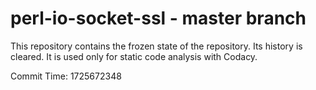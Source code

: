 # perl-io-socket-ssl - master branch

This repository contains the frozen state of the repository.
Its history is cleared. It is used only for static code
analysis with Codacy.

Commit Time: 1725672348